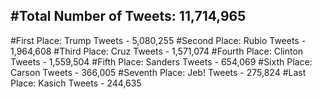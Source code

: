 #Total Number of Tweets: 11,714,965 
---
#First Place: Trump Tweets - 5,080,255
#Second Place: Rubio Tweets - 1,964,608
#Third Place: Cruz Tweets - 1,571,074
#Fourth Place: Clinton Tweets - 1,559,504
#Fifth Place: Sanders Tweets - 654,069
#Sixth Place: Carson Tweets - 366,005
#Seventh Place: Jeb! Tweets - 275,824
#Last Place: Kasich Tweets - 244,635
